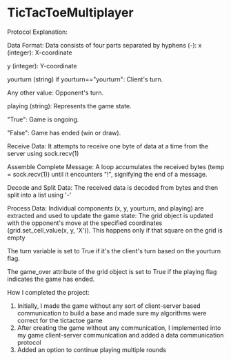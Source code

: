 # TicTacToeMultiplayer

Protocol Explanation:

Data Format:
Data consists of four parts separated by hyphens (-):
x (integer): X-coordinate

y (integer): Y-coordinate

yourturn (string) if yourturn=="yourturn": Client's turn.

Any other value: Opponent's turn.

playing (string): Represents the game state.

"True": Game is ongoing.

"False": Game has ended (win or draw).

Receive Data: It attempts to receive one byte of data at a time from the server using sock.recv(1)

Assemble Complete Message: A loop accumulates the received bytes (temp = sock.recv(1)) until it encounters "!", signifying the end of a message.

Decode and Split Data: The received data is decoded from bytes and then split into a list using '-'

Process Data: Individual components (x, y, yourturn, and playing) are extracted and used to update the game state:
The grid object is updated with the opponent's move at the specified coordinates (grid.set_cell_value(x, y, 'X')). This happens only if that square on the grid is empty

The turn variable is set to True if it's the client's turn based on the yourturn flag.

The game_over attribute of the grid object is set to True if the playing flag indicates the game has ended.


How I completed the project: 
1. Initially, I made the game without any sort of client-server based communication to build a base and made sure my algorithms were correct for the tictactoe game
2. After creating the game without any communication, I implemented into my game client-server communication and added a data communication protocol
3. Added an option to continue playing multiple rounds
